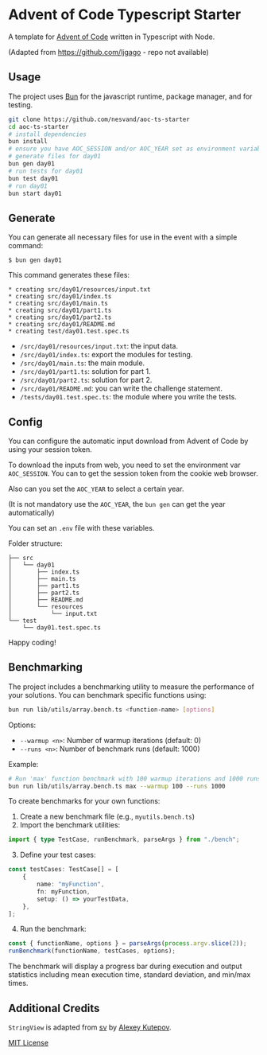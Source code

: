 # Advent of Code Typescript Starter

A template for [Advent of Code](https://adventofcode.com) written in Typescript with Node.

(Adapted from https://github.com/ljgago - repo not available)

## Usage

The project uses [Bun](https://bun.sh) for the javascript runtime, package manager, and for testing.

```bash
git clone https://github.com/nesvand/aoc-ts-starter
cd aoc-ts-starter
# install dependencies
bun install
# ensure you have AOC_SESSION and/or AOC_YEAR set as environment variables accordingly
# generate files for day01
bun gen day01
# run tests for day01
bun test day01
# run day01
bun start day01
```

## Generate

You can generate all necessary files for use in the event with a simple command:

    $ bun gen day01

This command generates these files:

    * creating src/day01/resources/input.txt
    * creating src/day01/index.ts
    * creating src/day01/main.ts
    * creating src/day01/part1.ts
    * creating src/day01/part2.ts
    * creating src/day01/README.md
    * creating test/day01.test.spec.ts

-   `/src/day01/resources/input.txt`: the input data.
-   `/src/day01/index.ts`: export the modules for testing.
-   `/src/day01/main.ts`: the main module.
-   `/src/day01/part1.ts`: solution for part 1.
-   `/src/day01/part2.ts`: solution for part 2.
-   `/src/day01/README.md`: you can write the challenge statement.
-   `/tests/day01.test.spec.ts`: the module where you write the tests.

## Config

You can configure the automatic input download from Advent of Code by using your session token.

To download the inputs from web, you need to set the environment var `AOC_SESSION`.
You can to get the session token from the cookie web browser.

Also can you set the `AOC_YEAR` to select a certain year.

(It is not mandatory use the `AOC_YEAR`, the `bun gen` can get the year automatically)

You can set an `.env` file with these variables.

Folder structure:

    ├── src
    │   └── day01
    │       ├── index.ts
    │       ├── main.ts
    │       ├── part1.ts
    │       ├── part2.ts
    │       ├── README.md
    │       └── resources
    │           └── input.txt
    └── test
        └── day01.test.spec.ts

Happy coding!

## Benchmarking

The project includes a benchmarking utility to measure the performance of your solutions. You can benchmark specific functions using:

```bash
bun run lib/utils/array.bench.ts <function-name> [options]
```

Options:
- `--warmup <n>`: Number of warmup iterations (default: 0)
- `--runs <n>`: Number of benchmark runs (default: 1000)

Example:
```bash
# Run 'max' function benchmark with 100 warmup iterations and 1000 runs
bun run lib/utils/array.bench.ts max --warmup 100 --runs 1000
```

To create benchmarks for your own functions:
1. Create a new benchmark file (e.g., `myutils.bench.ts`)
2. Import the benchmark utilities:
```typescript
import { type TestCase, runBenchmark, parseArgs } from "./bench";
```
3. Define your test cases:
```typescript
const testCases: TestCase[] = [
    {
        name: "myFunction",
        fn: myFunction,
        setup: () => yourTestData,
    },
];
```
4. Run the benchmark:
```typescript
const { functionName, options } = parseArgs(process.argv.slice(2));
runBenchmark(functionName, testCases, options);
```

The benchmark will display a progress bar during execution and output statistics including mean execution time, standard deviation, and min/max times.

## Additional Credits

`StringView` is adapted from [sv](https://github.com/tsoding/sv) by [Alexey Kutepov](https://github.com/tsoding).

[MIT License](LICENSE)
